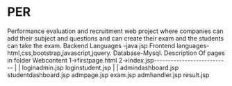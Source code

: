 # PER
Performance evaluation and recruitment web project where companies can add their subject and questions and can create their exam and the students can take the exam.
Backend Languages -java jsp
Frontend languages- html,css,bootstrap,javascript,jquery.
Database-Mysql.
Description Of pages in folder Webcontent
1->firstpage.html
2->index.jsp---------------------------
                 |                     |
           loginadmin.jsp        loginstudent.jsp
                 |                        |
           admindashboard.jsp            studentdashboard.jsp
           admpage.jsp                   exam.jsp
           admhandler.jsp                result.jsp
